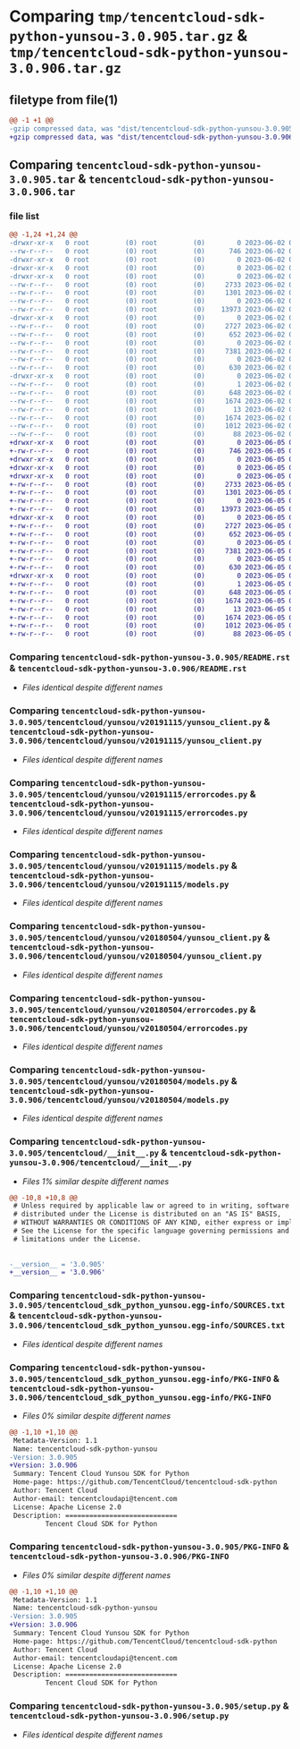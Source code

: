 # Comparing `tmp/tencentcloud-sdk-python-yunsou-3.0.905.tar.gz` & `tmp/tencentcloud-sdk-python-yunsou-3.0.906.tar.gz`

## filetype from file(1)

```diff
@@ -1 +1 @@
-gzip compressed data, was "dist/tencentcloud-sdk-python-yunsou-3.0.905.tar", last modified: Fri Jun  2 00:45:04 2023, max compression
+gzip compressed data, was "dist/tencentcloud-sdk-python-yunsou-3.0.906.tar", last modified: Mon Jun  5 00:47:20 2023, max compression
```

## Comparing `tencentcloud-sdk-python-yunsou-3.0.905.tar` & `tencentcloud-sdk-python-yunsou-3.0.906.tar`

### file list

```diff
@@ -1,24 +1,24 @@
-drwxr-xr-x   0 root         (0) root         (0)        0 2023-06-02 00:45:04.000000 tencentcloud-sdk-python-yunsou-3.0.905/
--rw-r--r--   0 root         (0) root         (0)      746 2023-06-02 00:45:04.000000 tencentcloud-sdk-python-yunsou-3.0.905/README.rst
-drwxr-xr-x   0 root         (0) root         (0)        0 2023-06-02 00:45:04.000000 tencentcloud-sdk-python-yunsou-3.0.905/tencentcloud/
-drwxr-xr-x   0 root         (0) root         (0)        0 2023-06-02 00:45:04.000000 tencentcloud-sdk-python-yunsou-3.0.905/tencentcloud/yunsou/
-drwxr-xr-x   0 root         (0) root         (0)        0 2023-06-02 00:45:04.000000 tencentcloud-sdk-python-yunsou-3.0.905/tencentcloud/yunsou/v20191115/
--rw-r--r--   0 root         (0) root         (0)     2733 2023-06-02 00:45:04.000000 tencentcloud-sdk-python-yunsou-3.0.905/tencentcloud/yunsou/v20191115/yunsou_client.py
--rw-r--r--   0 root         (0) root         (0)     1301 2023-06-02 00:45:04.000000 tencentcloud-sdk-python-yunsou-3.0.905/tencentcloud/yunsou/v20191115/errorcodes.py
--rw-r--r--   0 root         (0) root         (0)        0 2023-06-02 00:45:04.000000 tencentcloud-sdk-python-yunsou-3.0.905/tencentcloud/yunsou/v20191115/__init__.py
--rw-r--r--   0 root         (0) root         (0)    13973 2023-06-02 00:45:04.000000 tencentcloud-sdk-python-yunsou-3.0.905/tencentcloud/yunsou/v20191115/models.py
-drwxr-xr-x   0 root         (0) root         (0)        0 2023-06-02 00:45:04.000000 tencentcloud-sdk-python-yunsou-3.0.905/tencentcloud/yunsou/v20180504/
--rw-r--r--   0 root         (0) root         (0)     2727 2023-06-02 00:45:04.000000 tencentcloud-sdk-python-yunsou-3.0.905/tencentcloud/yunsou/v20180504/yunsou_client.py
--rw-r--r--   0 root         (0) root         (0)      652 2023-06-02 00:45:04.000000 tencentcloud-sdk-python-yunsou-3.0.905/tencentcloud/yunsou/v20180504/errorcodes.py
--rw-r--r--   0 root         (0) root         (0)        0 2023-06-02 00:45:04.000000 tencentcloud-sdk-python-yunsou-3.0.905/tencentcloud/yunsou/v20180504/__init__.py
--rw-r--r--   0 root         (0) root         (0)     7381 2023-06-02 00:45:04.000000 tencentcloud-sdk-python-yunsou-3.0.905/tencentcloud/yunsou/v20180504/models.py
--rw-r--r--   0 root         (0) root         (0)        0 2023-06-02 00:45:04.000000 tencentcloud-sdk-python-yunsou-3.0.905/tencentcloud/yunsou/__init__.py
--rw-r--r--   0 root         (0) root         (0)      630 2023-06-02 00:45:04.000000 tencentcloud-sdk-python-yunsou-3.0.905/tencentcloud/__init__.py
-drwxr-xr-x   0 root         (0) root         (0)        0 2023-06-02 00:45:04.000000 tencentcloud-sdk-python-yunsou-3.0.905/tencentcloud_sdk_python_yunsou.egg-info/
--rw-r--r--   0 root         (0) root         (0)        1 2023-06-02 00:45:04.000000 tencentcloud-sdk-python-yunsou-3.0.905/tencentcloud_sdk_python_yunsou.egg-info/dependency_links.txt
--rw-r--r--   0 root         (0) root         (0)      648 2023-06-02 00:45:04.000000 tencentcloud-sdk-python-yunsou-3.0.905/tencentcloud_sdk_python_yunsou.egg-info/SOURCES.txt
--rw-r--r--   0 root         (0) root         (0)     1674 2023-06-02 00:45:04.000000 tencentcloud-sdk-python-yunsou-3.0.905/tencentcloud_sdk_python_yunsou.egg-info/PKG-INFO
--rw-r--r--   0 root         (0) root         (0)       13 2023-06-02 00:45:04.000000 tencentcloud-sdk-python-yunsou-3.0.905/tencentcloud_sdk_python_yunsou.egg-info/top_level.txt
--rw-r--r--   0 root         (0) root         (0)     1674 2023-06-02 00:45:04.000000 tencentcloud-sdk-python-yunsou-3.0.905/PKG-INFO
--rw-r--r--   0 root         (0) root         (0)     1012 2023-06-02 00:45:04.000000 tencentcloud-sdk-python-yunsou-3.0.905/setup.py
--rw-r--r--   0 root         (0) root         (0)       88 2023-06-02 00:45:04.000000 tencentcloud-sdk-python-yunsou-3.0.905/setup.cfg
+drwxr-xr-x   0 root         (0) root         (0)        0 2023-06-05 00:47:20.000000 tencentcloud-sdk-python-yunsou-3.0.906/
+-rw-r--r--   0 root         (0) root         (0)      746 2023-06-05 00:47:20.000000 tencentcloud-sdk-python-yunsou-3.0.906/README.rst
+drwxr-xr-x   0 root         (0) root         (0)        0 2023-06-05 00:47:20.000000 tencentcloud-sdk-python-yunsou-3.0.906/tencentcloud/
+drwxr-xr-x   0 root         (0) root         (0)        0 2023-06-05 00:47:20.000000 tencentcloud-sdk-python-yunsou-3.0.906/tencentcloud/yunsou/
+drwxr-xr-x   0 root         (0) root         (0)        0 2023-06-05 00:47:20.000000 tencentcloud-sdk-python-yunsou-3.0.906/tencentcloud/yunsou/v20191115/
+-rw-r--r--   0 root         (0) root         (0)     2733 2023-06-05 00:47:20.000000 tencentcloud-sdk-python-yunsou-3.0.906/tencentcloud/yunsou/v20191115/yunsou_client.py
+-rw-r--r--   0 root         (0) root         (0)     1301 2023-06-05 00:47:20.000000 tencentcloud-sdk-python-yunsou-3.0.906/tencentcloud/yunsou/v20191115/errorcodes.py
+-rw-r--r--   0 root         (0) root         (0)        0 2023-06-05 00:47:20.000000 tencentcloud-sdk-python-yunsou-3.0.906/tencentcloud/yunsou/v20191115/__init__.py
+-rw-r--r--   0 root         (0) root         (0)    13973 2023-06-05 00:47:20.000000 tencentcloud-sdk-python-yunsou-3.0.906/tencentcloud/yunsou/v20191115/models.py
+drwxr-xr-x   0 root         (0) root         (0)        0 2023-06-05 00:47:20.000000 tencentcloud-sdk-python-yunsou-3.0.906/tencentcloud/yunsou/v20180504/
+-rw-r--r--   0 root         (0) root         (0)     2727 2023-06-05 00:47:20.000000 tencentcloud-sdk-python-yunsou-3.0.906/tencentcloud/yunsou/v20180504/yunsou_client.py
+-rw-r--r--   0 root         (0) root         (0)      652 2023-06-05 00:47:20.000000 tencentcloud-sdk-python-yunsou-3.0.906/tencentcloud/yunsou/v20180504/errorcodes.py
+-rw-r--r--   0 root         (0) root         (0)        0 2023-06-05 00:47:20.000000 tencentcloud-sdk-python-yunsou-3.0.906/tencentcloud/yunsou/v20180504/__init__.py
+-rw-r--r--   0 root         (0) root         (0)     7381 2023-06-05 00:47:20.000000 tencentcloud-sdk-python-yunsou-3.0.906/tencentcloud/yunsou/v20180504/models.py
+-rw-r--r--   0 root         (0) root         (0)        0 2023-06-05 00:47:20.000000 tencentcloud-sdk-python-yunsou-3.0.906/tencentcloud/yunsou/__init__.py
+-rw-r--r--   0 root         (0) root         (0)      630 2023-06-05 00:47:20.000000 tencentcloud-sdk-python-yunsou-3.0.906/tencentcloud/__init__.py
+drwxr-xr-x   0 root         (0) root         (0)        0 2023-06-05 00:47:20.000000 tencentcloud-sdk-python-yunsou-3.0.906/tencentcloud_sdk_python_yunsou.egg-info/
+-rw-r--r--   0 root         (0) root         (0)        1 2023-06-05 00:47:20.000000 tencentcloud-sdk-python-yunsou-3.0.906/tencentcloud_sdk_python_yunsou.egg-info/dependency_links.txt
+-rw-r--r--   0 root         (0) root         (0)      648 2023-06-05 00:47:20.000000 tencentcloud-sdk-python-yunsou-3.0.906/tencentcloud_sdk_python_yunsou.egg-info/SOURCES.txt
+-rw-r--r--   0 root         (0) root         (0)     1674 2023-06-05 00:47:20.000000 tencentcloud-sdk-python-yunsou-3.0.906/tencentcloud_sdk_python_yunsou.egg-info/PKG-INFO
+-rw-r--r--   0 root         (0) root         (0)       13 2023-06-05 00:47:20.000000 tencentcloud-sdk-python-yunsou-3.0.906/tencentcloud_sdk_python_yunsou.egg-info/top_level.txt
+-rw-r--r--   0 root         (0) root         (0)     1674 2023-06-05 00:47:20.000000 tencentcloud-sdk-python-yunsou-3.0.906/PKG-INFO
+-rw-r--r--   0 root         (0) root         (0)     1012 2023-06-05 00:47:20.000000 tencentcloud-sdk-python-yunsou-3.0.906/setup.py
+-rw-r--r--   0 root         (0) root         (0)       88 2023-06-05 00:47:20.000000 tencentcloud-sdk-python-yunsou-3.0.906/setup.cfg
```

### Comparing `tencentcloud-sdk-python-yunsou-3.0.905/README.rst` & `tencentcloud-sdk-python-yunsou-3.0.906/README.rst`

 * *Files identical despite different names*

### Comparing `tencentcloud-sdk-python-yunsou-3.0.905/tencentcloud/yunsou/v20191115/yunsou_client.py` & `tencentcloud-sdk-python-yunsou-3.0.906/tencentcloud/yunsou/v20191115/yunsou_client.py`

 * *Files identical despite different names*

### Comparing `tencentcloud-sdk-python-yunsou-3.0.905/tencentcloud/yunsou/v20191115/errorcodes.py` & `tencentcloud-sdk-python-yunsou-3.0.906/tencentcloud/yunsou/v20191115/errorcodes.py`

 * *Files identical despite different names*

### Comparing `tencentcloud-sdk-python-yunsou-3.0.905/tencentcloud/yunsou/v20191115/models.py` & `tencentcloud-sdk-python-yunsou-3.0.906/tencentcloud/yunsou/v20191115/models.py`

 * *Files identical despite different names*

### Comparing `tencentcloud-sdk-python-yunsou-3.0.905/tencentcloud/yunsou/v20180504/yunsou_client.py` & `tencentcloud-sdk-python-yunsou-3.0.906/tencentcloud/yunsou/v20180504/yunsou_client.py`

 * *Files identical despite different names*

### Comparing `tencentcloud-sdk-python-yunsou-3.0.905/tencentcloud/yunsou/v20180504/errorcodes.py` & `tencentcloud-sdk-python-yunsou-3.0.906/tencentcloud/yunsou/v20180504/errorcodes.py`

 * *Files identical despite different names*

### Comparing `tencentcloud-sdk-python-yunsou-3.0.905/tencentcloud/yunsou/v20180504/models.py` & `tencentcloud-sdk-python-yunsou-3.0.906/tencentcloud/yunsou/v20180504/models.py`

 * *Files identical despite different names*

### Comparing `tencentcloud-sdk-python-yunsou-3.0.905/tencentcloud/__init__.py` & `tencentcloud-sdk-python-yunsou-3.0.906/tencentcloud/__init__.py`

 * *Files 1% similar despite different names*

```diff
@@ -10,8 +10,8 @@
 # Unless required by applicable law or agreed to in writing, software
 # distributed under the License is distributed on an "AS IS" BASIS,
 # WITHOUT WARRANTIES OR CONDITIONS OF ANY KIND, either express or implied.
 # See the License for the specific language governing permissions and
 # limitations under the License.
 
 
-__version__ = '3.0.905'
+__version__ = '3.0.906'
```

### Comparing `tencentcloud-sdk-python-yunsou-3.0.905/tencentcloud_sdk_python_yunsou.egg-info/SOURCES.txt` & `tencentcloud-sdk-python-yunsou-3.0.906/tencentcloud_sdk_python_yunsou.egg-info/SOURCES.txt`

 * *Files identical despite different names*

### Comparing `tencentcloud-sdk-python-yunsou-3.0.905/tencentcloud_sdk_python_yunsou.egg-info/PKG-INFO` & `tencentcloud-sdk-python-yunsou-3.0.906/tencentcloud_sdk_python_yunsou.egg-info/PKG-INFO`

 * *Files 0% similar despite different names*

```diff
@@ -1,10 +1,10 @@
 Metadata-Version: 1.1
 Name: tencentcloud-sdk-python-yunsou
-Version: 3.0.905
+Version: 3.0.906
 Summary: Tencent Cloud Yunsou SDK for Python
 Home-page: https://github.com/TencentCloud/tencentcloud-sdk-python
 Author: Tencent Cloud
 Author-email: tencentcloudapi@tencent.com
 License: Apache License 2.0
 Description: ============================
         Tencent Cloud SDK for Python
```

### Comparing `tencentcloud-sdk-python-yunsou-3.0.905/PKG-INFO` & `tencentcloud-sdk-python-yunsou-3.0.906/PKG-INFO`

 * *Files 0% similar despite different names*

```diff
@@ -1,10 +1,10 @@
 Metadata-Version: 1.1
 Name: tencentcloud-sdk-python-yunsou
-Version: 3.0.905
+Version: 3.0.906
 Summary: Tencent Cloud Yunsou SDK for Python
 Home-page: https://github.com/TencentCloud/tencentcloud-sdk-python
 Author: Tencent Cloud
 Author-email: tencentcloudapi@tencent.com
 License: Apache License 2.0
 Description: ============================
         Tencent Cloud SDK for Python
```

### Comparing `tencentcloud-sdk-python-yunsou-3.0.905/setup.py` & `tencentcloud-sdk-python-yunsou-3.0.906/setup.py`

 * *Files identical despite different names*

